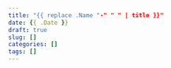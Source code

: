 ```yaml
---
title: "{{ replace .Name "-" " " | title }}"
date: {{ .Date }}
draft: true
slug: []
categories: []
tags: []
---
```

